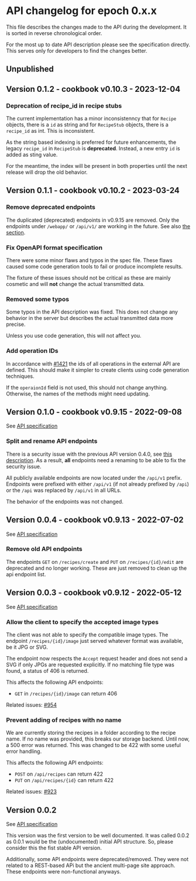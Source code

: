 # API changelog for epoch 0.x.x

This file describes the changes made to the API during the development.
It is sorted in reverse chronological order.

For the most up to date API description please see the specification directly.
This serves only for developers to find the changes better.

## Unpublished


## Version 0.1.2 - cookbook v0.10.3 - 2023-12-04

### Deprecation of recipe_id in recipe stubs

The current implementation has a minor inconsistenncy that for `Recipe` objects, there is a `id` as string and for `RecipeStub` objects, there is a `recipe_id` as int.
This is inconsistent.

As the string based indexing is preferred for future enhancements, the legacy `recipe_id` in `RecipeStub` is **deprecated**.
Instead, a new entry `id` is added as sting value.

For the meantime, the index will be present in both properties until the next release will drop the old behavior.


## Version 0.1.1 - cookbook v0.10.2 - 2023-03-24

### Remove deprecated endpoints
The duplicated (deprecated) endpoints in v0.9.15 are removed.
Only the endpoints under `/webapp/` or `/api/v1/` are working in the future.
See also [the section](#split-and-rename-api-endpoints).

### Fix OpenAPI format specification
There were some minor flaws and typos in the spec file.
These flaws caused some code generation tools to fail or produce incomplete results.

The fixture of these issues should not be critical as these are mainly cosmetic and will __not__ change the actual transmitted data.

### Removed some typos
Some typos in the API description was fixed.
This does not change any behavior in the server but describes the actual transmitted data more precise.

Unless you use code generation, this will not affect you.

### Add operation IDs
In accordance with [#1421](https://github.com/nextcloud/cookbook/issues/1421) the ids of all operations in the external API are defined.
This should make it simpler to create clients using code generation techniques.

If the `operaionId` field is not used, this should not change anything.
Otherwise, the names of the methods might need updating.


## Version 0.1.0 - cookbook v0.9.15 - 2022-09-08

See [API specification](../0.1.0/index.html)

### Split and rename API endpoints
There is a security issue with the previous API version 0.4.0, see [this description](https://github.com/nextcloud/cookbook/issues/1179).
As a result, **all** endpoints need a renaming to be able to  fix the security issue.

All publicly available endpoints are now located under the `/api/v1` prefix.
Endpoints were prefixed with either `/api/v1` (if not already prefixed by `/api`) or the `/api` was replaced by `/api/v1` in all URLs.

The behavior of the endpoints was not changed.


## Version 0.0.4 - cookbook v0.9.13 - 2022-07-02

See [API specification](../0.0.4/index.html)

### Remove old API endpoints
The endpoints `GET` on `/recipes/create` and `PUT` on `/recipes/{id}/edit` are deprecated and no longer working.
These are just removed to clean up the api endpoint list.

## Version 0.0.3 - cookbook v0.9.12 - 2022-05-12

See [API specification](../0.0.3/index.html)

### Allow the client to specify the accepted image types
The client was not able to specify the compatible image types.
The endpoint `/recipes/{id}/image` just served whatever format was available, be it JPG or SVG.

The endpoint now respects the `Accept` request header and does not send a SVG if only JPGs are requested explicitly.
If no matching file type was found, a status of 406 is returned.

This affects the following API endpoints:
- `GET` in `/recipes/{id}/image` can return 406

Related issues: [#954](https://github.com/nextcloud/cookbook/issues/954)

### Prevent adding of recipes with no name
We are currently storing the recipes in a folder according to the recipe name.
If no name was provided, this breaks our storage backend.
Until now, a 500 error was returned.
This was changed to be 422 with some useful error handling.

This affects the following API endpoints:
- `POST` on `/api/recipes` can return 422
- `PUT` on `/api/recipes/{id}` can return 422

Related issues: [#923](https://github.com/nextcloud/cookbook/issues/923)

## Version 0.0.2

See [API specification](../0.0.2/index.html)

This version was the first version to be well documented.
It was called 0.0.2 as 0.0.1 would be the (undocumented) initial API structure.
So, please consider this the fist stable API version.

Additionally, some API endpoints were deprecated/removed.
They were not related to a REST-based APi but the ancient multi-page site approach.
These endpoints were non-functional anyways.
